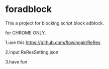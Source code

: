 # foradblock
This a project for blocking script block adblock.

for CHROME ONLY.

1.use this https://github.com/flowingair/ReRes

2.input ReResSetting.json

3.have fun
